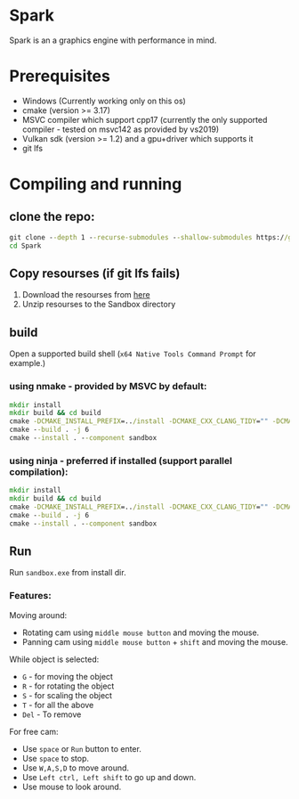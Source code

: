 # Spark

Spark is an a graphics engine with performance in mind.

# Prerequisites

- Windows (Currently working only on this os)
- cmake (version >= 3.17)
- MSVC compiler which support cpp17 (currently the only supported compiler - tested on msvc142 as provided by vs2019)
- Vulkan sdk (version >= 1.2) and a gpu+driver which supports it
- git lfs

# Compiling and running

## clone the repo:

```bat
git clone --depth 1 --recurse-submodules --shallow-submodules https://github.com/NadavT/Spark Spark
cd Spark
```

## Copy resourses (if git lfs fails)

1. Download the resourses from [here](https://drive.google.com/file/d/1BxlfdyzSxcm2EW9nTrDtZfeq3MRDaMm9/view?usp=sharing)
2. Unzip resourses to the Sandbox directory

## build

Open a supported build shell (`x64 Native Tools Command Prompt` for example.)

### using nmake - provided by MSVC by default:

```bat
mkdir install
mkdir build && cd build
cmake -DCMAKE_INSTALL_PREFIX=../install -DCMAKE_CXX_CLANG_TIDY="" -DCMAKE_BUILD_TYPE=Release -G "NMake Makefiles" ..
cmake --build . -j 6
cmake --install . --component sandbox
```

### using ninja - preferred if installed (support parallel compilation):

```bat
mkdir install
mkdir build && cd build
cmake -DCMAKE_INSTALL_PREFIX=../install -DCMAKE_CXX_CLANG_TIDY="" -DCMAKE_BUILD_TYPE=Release -G "Ninja" ..
cmake --build . -j 6
cmake --install . --component sandbox
```

## Run

Run `sandbox.exe` from install dir.

### Features:

Moving around:

- Rotating cam using `middle mouse button` and moving the mouse.
- Panning cam using `middle mouse button` + `shift` and moving the mouse.

While object is selected:

- `G` - for moving the object
- `R` - for rotating the object
- `S` - for scaling the object
- `T` - for all the above
- `Del` - To remove

For free cam:

- Use `space` or `Run` button to enter.
- Use `space` to stop.
- Use `W,A,S,D` to move around.
- Use `Left ctrl, Left shift` to go up and down.
- Use mouse to look around.

